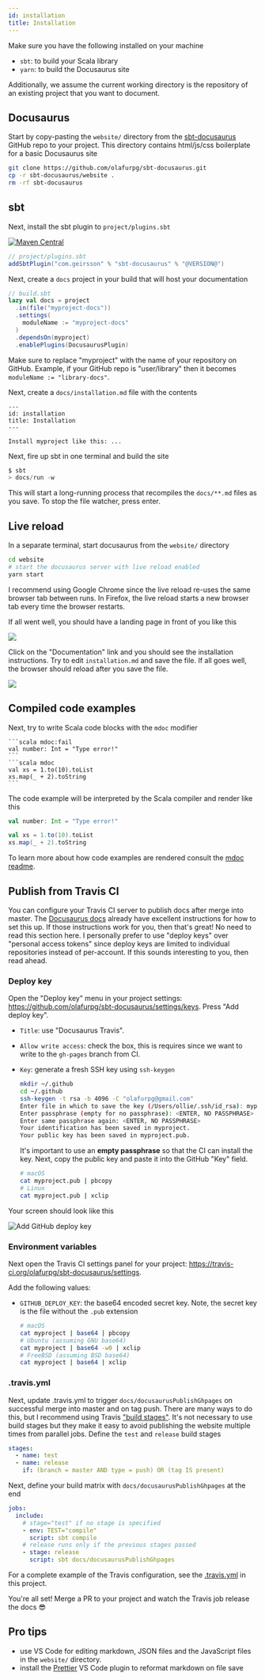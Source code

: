 ```yaml
---
id: installation
title: Installation
---
```


Make sure you have the following installed on your machine

- `sbt`: to build your Scala library
- `yarn`: to build the Docusaurus site

Additionally, we assume the current working directory is the repository of an
existing project that you want to document.

## Docusaurus

Start by copy-pasting the `website/` directory from the
[sbt-docusaurus](https://github.com/olafurpg/sbt-docusaurus) GitHub repo to your
project. This directory contains html/js/css boilerplate for a basic Docusaurus
site

```sh
git clone https://github.com/olafurpg/sbt-docusaurus.git
cp -r sbt-docusaurus/website .
rm -rf sbt-docusaurus
```

## sbt

Next, install the sbt plugin to `project/plugins.sbt`

[![Maven Central](https://maven-badges.herokuapp.com/maven-central/com.geirsson/sbt-docusaurus/badge.svg)](https://maven-badges.herokuapp.com/maven-central/com.geirsson/sbt-docusaurus)

```scala
// project/plugins.sbt
addSbtPlugin("com.geirsson" % "sbt-docusaurus" % "@VERSION@")
```

Next, create a `docs` project in your build that will host your documentation

```scala
// build.sbt
lazy val docs = project
  .in(file("myproject-docs"))
  .settings(
    moduleName := "myproject-docs"
  )
  .dependsOn(myproject)
  .enablePlugins(DocusaurusPlugin)
```

Make sure to replace "myproject" with the name of your repository on GitHub.
Example, if your GitHub repo is "user/library" then it becomes
`moduleName := "library-docs"`.

Next, create a `docs/installation.md` file with the contents

```
---
id: installation
title: Installation
---

Install myproject like this: ...
```

Next, fire up sbt in one terminal and build the site

```scala
$ sbt
> docs/run -w
```

This will start a long-running process that recompiles the `docs/**.md` files as
you save. To stop the file watcher, press enter.

## Live reload

In a separate terminal, start docusaurus from the `website/` directory

```sh
cd website
# start the docusaurus server with live reload enabled
yarn start
```

I recommend using Google Chrome since the live reload re-uses the same browser
tab between runs. In Firefox, the live reload starts a new browser tab every
time the browser restarts.

If all went well, you should have a landing page in front of you like this

![](assets/landing-page.png)

Click on the "Documentation" link and you should see the installation
instructions. Try to edit `installation.md` and save the file. If all goes well,
the browser should reload after you save the file.

![](assets/docusaurus-live.gif)

## Compiled code examples

Next, try to write Scala code blocks with the `mdoc` modifier

````
```scala mdoc:fail
val number: Int = "Type error!"
```
```scala mdoc
val xs = 1.to(10).toList
xs.map(_ + 2).toString
```
````

The code example will be interpreted by the Scala compiler and render like this

```scala mdoc:fail
val number: Int = "Type error!"
```

```scala mdoc
val xs = 1.to(10).toList
xs.map(_ + 2).toString
```

To learn more about how code examples are rendered consult the
[mdoc readme](https://github.com/olafurpg/mdoc).

## Publish from Travis CI

You can configure your Travis CI server to publish docs after merge into master.
The [Docusaurus docs](https://docusaurus.io/docs/en/publishing#using-travis-cih)
already have excellent instructions for how to set this up. If those
instructions work for you, then that's great! No need to read this section here.
I personally prefer to use "deploy keys" over "personal access tokens" since
deploy keys are limited to individual repositories instead of per-account. If
this sounds interesting to you, then read ahead.

### Deploy key

Open the "Deploy key" menu in your project settings:
https://github.com/olafurpg/sbt-docusaurus/settings/keys. Press "Add deploy
key".

- `Title`: use "Docusaurus Travis".
- `Allow write access`: check the box, this is requires since we want to write
  to the `gh-pages` branch from CI.
- `Key`: generate a fresh SSH key using `ssh-keygen`

  ```sh
  mkdir ~/.github
  cd ~/.github
  ssh-keygen -t rsa -b 4096 -C "olafurpg@gmail.com"
  Enter file in which to save the key (/Users/ollie/.ssh/id_rsa): myproject
  Enter passphrase (empty for no passphrase): <ENTER, NO PASSPHRASE>
  Enter same passphrase again: <ENTER, NO PASSPHRASE>
  Your identification has been saved in myproject.
  Your public key has been saved in myproject.pub.
  ```

  It's important to use an **empty passphrase** so that the CI can install the
  key. Next, copy the public key and paste it into the GitHub "Key" field.

  ```sh
  # macOS
  cat myproject.pub | pbcopy
  # Linux
  cat myproject.pub | xclip
  ```

Your screen should look like this

![Add GitHub deploy key](assets/deploy_key.png)

### Environment variables

Next open the Travis CI settings panel for your project:
https://travis-ci.org/olafurpg/sbt-docusaurus/settings.

Add the following values:

- `GITHUB_DEPLOY_KEY`: the base64 encoded secret key. Note, the secret key is
  the file without the `.pub` extension
  ```sh
  # macOS
  cat myproject | base64 | pbcopy
  # Ubuntu (assuming GNU base64)
  cat myproject | base64 -w0 | xclip
  # FreeBSD (assuming BSD base64)
  cat myproject | base64 | xclip
  ```

### .travis.yml

Next, update .travis.yml to trigger `docs/docusaurusPublishGhpages` on
successful merge into master and on tag push. There are many ways to do this,
but I recommend using Travis
["build stages"](https://docs.travis-ci.com/user/build-stages/). It's not
necessary to use build stages but they make it easy to avoid publishing the
website multiple times from parallel jobs. Define the `test` and `release` build
stages

```yml
stages:
  - name: test
  - name: release
    if: (branch = master AND type = push) OR (tag IS present)
```

Next, define your build matrix with `docs/docusaurusPublishGhpages` at the end

```yml
jobs:
  include:
    # stage="test" if no stage is specified
    - env: TEST="compile"
      script: sbt compile
    # release runs only if the previous stages passed
    - stage: release
      script: sbt docs/docusaurusPublishGhpages
```

For a complete example of the Travis configuration, see the
[.travis.yml](https://github.com/olafurpg/sbt-docusaurus/blob/master/.travis.yml)
in this project.

You're all set! Merge a PR to your project and watch the Travis job release the
docs 😎

## Pro tips

- use VS Code for editing markdown, JSON files and the JavaScript files in the
  `website/` directory.
- install the [Prettier](https://prettier.io/) VS Code plugin to reformat
  markdown on file save
